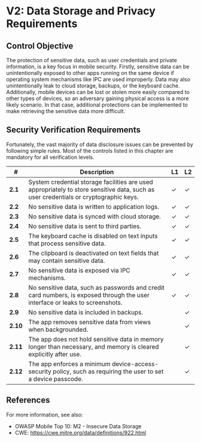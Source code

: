 # V2: Data Storage and Privacy Requirements

## Control Objective

The protection of sensitive data, such as user credentials and private information, is a key focus in mobile security. Firstly, sensitive data can be unintentionally exposed to other apps running on the same device if operating system mechanisms like IPC are used improperly. Data may also unintentionally leak to cloud storage, backups, or the keyboard cache. Additionally, mobile devices can be lost or stolen more easily compared to other types of devices, so an adversary gaining physical access is a more likely scenario. In that case, additional protections can be implemented to make retrieving the sensitive data more difficult.

## Security Verification Requirements

Fortunately, the vast majority of data disclosure issues can be prevented by following simple rules. Most of the controls listed in this chapter are mandatory for all verification levels.

| # | Description | L1 | L2 |
| --- | --- | --- | --- |
| **2.1** | System credential storage facilities are used appropriately to store sensitive data, such as user credentials or cryptographic keys. | ✓ | ✓ |
| **2.2** | No sensitive data is written to application logs. | ✓ | ✓ |
| **2.3** | No sensitive data is synced with cloud storage. | ✓ | ✓ |
| **2.4** | No sensitive data is sent to third parties. | ✓ | ✓ |
| **2.5** | The keyboard cache is disabled on text inputs that process sensitive data. | ✓ | ✓ |
| **2.6** | The clipboard is deactivated on text fields that may contain sensitive data. | ✓ | ✓ |
| **2.7** | No sensitive data is exposed via IPC mechanisms. | ✓ | ✓ |
| **2.8** | No sensitive data, such as passwords and credit card numbers, is exposed through the user interface or leaks to screenshots. | ✓ | ✓ |
| **2.9** | No sensitive data is included in backups. |   | ✓ |
| **2.10** | The app removes sensitive data from views when backgrounded. |  | ✓ |
| **2.11** | The app does not hold sensitive data in memory longer than necessary, and memory is cleared explicitly after use. |  | ✓ |
| **2.12** | The app enforces a minimum device-access-security policy, such as requiring the user to set a device passcode. |  | ✓ |

## References

For more information, see also:

- OWASP Mobile Top 10: M2  - Insecure Data Storage
- CWE: https://cwe.mitre.org/data/definitions/922.html
